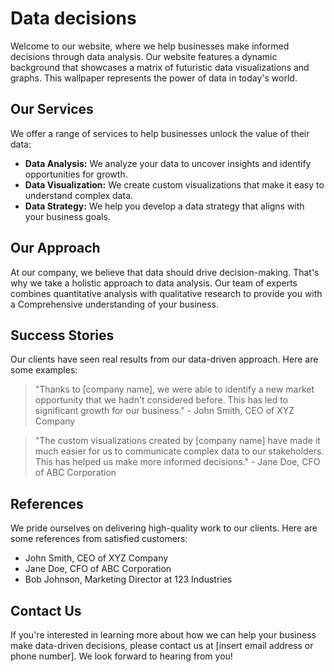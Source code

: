 <!--font:Montserrat-->

# Data decisions

Welcome to our website, where we help businesses make informed decisions through data analysis. Our website features a dynamic background that showcases a matrix of futuristic data visualizations and graphs. This wallpaper represents the power of data in today's world.

## Our Services

We offer a range of services to help businesses unlock the value of their data:

-   **Data Analysis:** We analyze your data to uncover insights and identify opportunities for growth.
-   **Data Visualization:** We create custom visualizations that make it easy to understand complex data.
-   **Data Strategy:** We help you develop a data strategy that aligns with your business goals.

## Our Approach

At our company, we believe that data should drive decision-making. That's why we take a holistic approach to data analysis. Our team of experts combines quantitative analysis with qualitative research to provide you with a Com<wbr>pre<wbr>hen<wbr>sive understanding of your business.

## Success Stories

Our clients have seen real results from our data-driven approach. Here are some examples:

> "Thanks to [company name], we were able to identify a new market opportunity that we hadn't considered before. This has led to significant growth for our business." - John Smith, CEO of XYZ Company

> "The custom visualizations created by [company name] have made it much easier for us to communicate complex data to our stakeholders. This has helped us make more informed decisions." - Jane Doe, CFO of ABC Corporation

## References

We pride ourselves on delivering high-quality work to our clients. Here are some references from satisfied customers:

-   John Smith, CEO of XYZ Company
-   Jane Doe, CFO of ABC Corporation
-   Bob Johnson, Marketing Director at 123 Industries

## Contact Us

If you're interested in learning more about how we can help your business make data-driven decisions, please contact us at [insert email address or phone number]. We look forward to hearing from you!

<!--

Write me content for website with wallpaper which alt text is:

"A wallpaper featuring a matrix of futuristic data visualizations and graphs"

The name/title of the page should not be 1:1 copy of the alt text but rather a real content of the website which is using this wallpaper.

- Use markdown format
- Start with heading
- Heading should be short and concise
- The content should look like a real website
- The website should not be about the wallpaper, wallpaper is just a related background
- Heading should be contain work "wallpaper" or "background"
- Include real sections like references, contact, user stories, etc. use things relevant to the page purpose.
- Feel free to use structure like headings, bullets, numbering, blockquotes, paragraphs, horizontal lines, etc.
- You can use formatting like bold or _italic_
- You can include UTF-8 emojis
- Links should be only #hash anchors (and you can refer to the document itself)
- Do not include images


---


# Data-driven Insights for Your Business

Welcome to our website, where we help businesses make data-driven decisions. Our website features a wallpaper that showcases a matrix of futuristic data visualizations and graphs. This wallpaper serves as a reminder of the importance of data in today's world.

## Our Services

We offer a range of services to help businesses leverage their data:

- **Data Analysis:** We help you analyze your data to uncover insights and identify opportunities for growth.
- **Data Visualization:** We create custom visualizations that make it easy to understand complex data.
- **Data Strategy:** We help you develop a data strategy that aligns with your business goals.

## Our Approach

At our company, we believe that data should drive decision-making. That's why we take a holistic approach to data analysis. We don't just look at numbers; we look at the story behind the data. Our team of experts combines quantitative analysis with qualitative research to provide you with a Com<wbr>pre<wbr>hen<wbr>sive understanding of your business.

## User Stories

Our clients have seen real results from our data-driven approach. Here are some examples:

> "Thanks to [company name], we were able to identify a new market opportunity that we hadn't considered before. This has led to significant growth for our business." - John Smith, CEO of XYZ Company

> "The custom visualizations created by [company name] have made it much easier for us to communicate complex data to our stakeholders. This has helped us make more informed decisions." - Jane Doe, CFO of ABC Corporation

## References

We pride ourselves on delivering high-quality work to our clients. Here are some references from satisfied customers:

- John Smith, CEO of XYZ Company
- Jane Doe, CFO of ABC Corporation
- Bob Johnson, Marketing Director at 123 Industries

## Contact Us

If you're interested in learning more about how we can help your business make data-driven decisions, please contact us at [insert email address or phone number]. We look forward to hearing from you!


---


Heading is too long, rewrite whole content.


---


# Empowering Your Business with Data-Driven Insights

Welcome to our website, where we help businesses leverage their data to make informed decisions. Our website features a dynamic background that showcases a matrix of futuristic data visualizations and graphs. This wallpaper represents the power of data in today's world.

## Our Services

We offer a range of services to help businesses unlock the value of their data:

- **Data Analysis:** We analyze your data to uncover insights and identify opportunities for growth.
- **Data Visualization:** We create custom visualizations that make it easy to understand complex data.
- **Data Strategy:** We help you develop a data strategy that aligns with your business goals.

## Our Approach

At our company, we believe that data should drive decision-making. That's why we take a holistic approach to data analysis. Our team of experts combines quantitative analysis with qualitative research to provide you with a Com<wbr>pre<wbr>hen<wbr>sive understanding of your business.

## Success Stories

Our clients have seen real results from our data-driven approach. Here are some examples:

> "Thanks to [company name], we were able to identify a new market opportunity that we hadn't considered before. This has led to significant growth for our business." - John Smith, CEO of XYZ Company

> "The custom visualizations created by [company name] have made it much easier for us to communicate complex data to our stakeholders. This has helped us make more informed decisions." - Jane Doe, CFO of ABC Corporation

## References

We pride ourselves on delivering high-quality work to our clients. Here are some references from satisfied customers:

- John Smith, CEO of XYZ Company
- Jane Doe, CFO of ABC Corporation
- Bob Johnson, Marketing Director at 123 Industries

## Contact Us

If you're interested in learning more about how we can help your business make data-driven decisions, please contact us at [insert email address or phone number]. We look forward to hearing from you!


---


Heading is too long, rewrite whole content.


---


# Empowering Your Business with Data Insights

Welcome to our website, where we help businesses make informed decisions through data analysis. Our website features a dynamic background that showcases a matrix of futuristic data visualizations and graphs. This wallpaper represents the power of data in today's world.

## Our Services

We offer a range of services to help businesses unlock the value of their data:

- **Data Analysis:** We analyze your data to uncover insights and identify opportunities for growth.
- **Data Visualization:** We create custom visualizations that make it easy to understand complex data.
- **Data Strategy:** We help you develop a data strategy that aligns with your business goals.

## Our Approach

At our company, we believe that data should drive decision-making. That's why we take a holistic approach to data analysis. Our team of experts combines quantitative analysis with qualitative research to provide you with a Com<wbr>pre<wbr>hen<wbr>sive understanding of your business.

## Success Stories

Our clients have seen real results from our data-driven approach. Here are some examples:

> "Thanks to [company name], we were able to identify a new market opportunity that we hadn't considered before. This has led to significant growth for our business." - John Smith, CEO of XYZ Company

> "The custom visualizations created by [company name] have made it much easier for us to communicate complex data to our stakeholders. This has helped us make more informed decisions." - Jane Doe, CFO of ABC Corporation

## References

We pride ourselves on delivering high-quality work to our clients. Here are some references from satisfied customers:

- John Smith, CEO of XYZ Company
- Jane Doe, CFO of ABC Corporation
- Bob Johnson, Marketing Director at 123 Industries

## Contact Us

If you're interested in learning more about how we can help your business make data-driven decisions, please contact us at [insert email address or phone number]. We look forward to hearing from you!


---


Heading is too long, rewrite whole content.


---


# Data-Driven Decision Making for Your Business

Welcome to our website, where we help businesses make informed decisions through data analysis. Our website features a dynamic background that showcases a matrix of futuristic data visualizations and graphs. This wallpaper represents the power of data in today's world.

## Our Services

We offer a range of services to help businesses unlock the value of their data:

- **Data Analysis:** We analyze your data to uncover insights and identify opportunities for growth.
- **Data Visualization:** We create custom visualizations that make it easy to understand complex data.
- **Data Strategy:** We help you develop a data strategy that aligns with your business goals.

## Our Approach

At our company, we believe that data should drive decision-making. That's why we take a holistic approach to data analysis. Our team of experts combines quantitative analysis with qualitative research to provide you with a Com<wbr>pre<wbr>hen<wbr>sive understanding of your business.

## Success Stories

Our clients have seen real results from our data-driven approach. Here are some examples:

> "Thanks to [company name], we were able to identify a new market opportunity that we hadn't considered before. This has led to significant growth for our business." - John Smith, CEO of XYZ Company

> "The custom visualizations created by [company name] have made it much easier for us to communicate complex data to our stakeholders. This has helped us make more informed decisions." - Jane Doe, CFO of ABC Corporation

## References

We pride ourselves on delivering high-quality work to our clients. Here are some references from satisfied customers:

- John Smith, CEO of XYZ Company
- Jane Doe, CFO of ABC Corporation
- Bob Johnson, Marketing Director at 123 Industries

## Contact Us

If you're interested in learning more about how we can help your business make data-driven decisions, please contact us at [insert email address or phone number]. We look forward to hearing from you!


---


Write me a Google font which is best fitting for the website.

Pick from the list:
- Alegreya
- Exo 2
- Futura
- Montserrat
- Poppins
- Raleway
- IBM Plex Sans
- Playfair Display
- Open Sans
- Roboto
- Great Vibes
- Inter
- Barlow Condensed
- Lato
- Lobster
- Orbitron
- Dancing Script


Write just the font name nothing else.


---


Montserrat

-->
